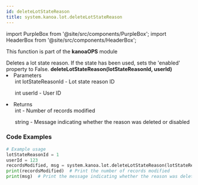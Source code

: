```yaml
---
id: deleteLotStateReason
title: system.kanoa.lot.deleteLotStateReason
---
```


import PurpleBox from '@site/src/components/PurpleBox';
import HeaderBox from '@site/src/components/HeaderBox';

<PurpleBox>This function is part of the <b>kanoaOPS</b> module</PurpleBox>

<HeaderBox header="Description">
  Deletes a lot state reason. If the state has been used, sets the 'enabled' property to False.
</HeaderBox>

<HeaderBox header="Syntax">
  <b>deleteLotStateReason(lotStateReasonId, userId)</b>
    <li>Parameters <br />
      <ul>int lotStateReasonId - Lot state reason ID</ul>
      <ul>int userId - User ID</ul>
    </li>
    <li>Returns <br />
      <ul>int - Number of records modified</ul>
      <ul>string - Message indicating whether the reason was deleted or disabled</ul>
    </li>
</HeaderBox>

### Code Examples

```python
# Example usage
lotStateReasonId = 1
userId = 123
recordsModified, msg = system.kanoa.lot.deleteLotStateReason(lotStateReasonId, userId)
print(recordsModified)  # Print the number of records modified
print(msg)  # Print the message indicating whether the reason was deleted or disabled
